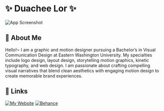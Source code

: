 # ✨ Duachee Lor ✨

![App Screenshot](https://media.giphy.com/media/XWeJDaxYa1YrK/giphy.gif?cid=ecf05e47a2cns727x6h0wndldv62n7kz83rzleafql3f7osi&ep=v1_gifs_related&rid=giphy.gif&ct=g)

##  💌 About Me
Hello!~ I am a graphic and motion designer pursuing a Bachelor’s in Visual Communication Design at Eastern Washington University. My specialties include logo design, layout design, storytelling motion graphics, kinetic typography, and web design. I am passionate about crafting compelling visual narratives that blend clean aesthetics with engaging motion design to create memorable brand experiences.

## 📎 Links
[![My Website](https://img.shields.io/badge/MY%20WEBSITE-F33A6A
)](duacheel.netlify.app) [![Behance](https://img.shields.io/badge/BEHANCE-%230CAFFF
)](https://www.behance.net/duacheelor2)



